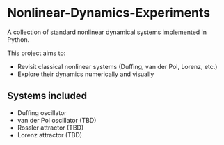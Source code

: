 # Nonlinear-Dynamics-Experiments

A collection of standard nonlinear dynamical systems implemented in Python.

This project aims to:
- Revisit classical nonlinear systems (Duffing, van der Pol, Lorenz, etc.)
- Explore their dynamics numerically and visually

## Systems included
- Duffing oscillator
- van der Pol oscillator (TBD)
- Rossler attractor (TBD)
- Lorenz attractor (TBD)
